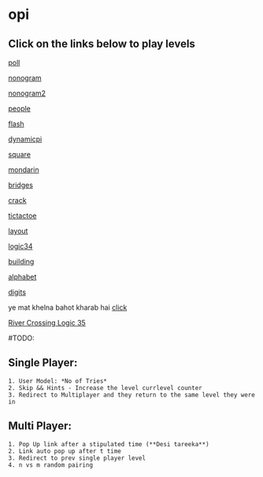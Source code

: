 # opi
## Click on the links below to play levels

[poll](https://kousikr26.github.io/opi/Kousik/levels/poll/people.html)

[nonogram](https://kousikr26.github.io/opi/Kousik/levels/nonogram/nonogram.html)

[nonogram2](https://kousikr26.github.io/opi/Kousik/levels/nonogram2/nonogram2.html)

[people](https://kousikr26.github.io/opi/Kousik/levels/personincircle/people.html)

[flash](https://kousikr26.github.io/opi/Kousik/levels/screenflash/flash.html)


[dynamicpi](https://kousikr26.github.io/opi/Kousik/levels/dynamicpi/dynamicpi.html)


[square](https://kousikr26.github.io/opi/Kousik/square.html)

[mondarin](https://kousikr26.github.io/opi/Abhishek/Mondarin%20Maths%20Puzzle/md.html)

[bridges](https://kousikr26.github.io/opi/Taruna/connect.html)

[crack](https://kousikr26.github.io/opi/Taruna/crack.html)

[tictactoe](https://kousikr26.github.io/opi/Taruna/ttt.html)

[layout](https://kousikr26.github.io/opi/layout/navbar.html)

[logic34](https://kousikr26.github.io/opi/Nihal/Logic%2034/logic34.html)

[building](https://kousikr26.github.io/opi/Nihal/25%20Floor%20Building/building.html)

[alphabet](https://kousikr26.github.io/opi/Nihal/Alphabet%20Puzzle/puzzle.html)

[digits](https://kousikr26.github.io/opi/Param/digits/level.html)

ye mat khelna bahot kharab hai [click](https://kousikr26.github.io/opi/Param/RightClick/x.html)

[River Crossing Logic 35](https://kousikr26.github.io/opi/Abhishek/River%20crossing%20puzzle%20level%2035/35.html)

#TODO:

## Single Player:
	1. User Model: *No of Tries*
	2. Skip && Hints - Increase the level currlevel counter
	3. Redirect to Multiplayer and they return to the same level they were in

## Multi Player:
	1. Pop Up link after a stipulated time (**Desi tareeka**)
	2. Link auto pop up after t time
	3. Redirect to prev single player level
	4. n vs m random pairing



